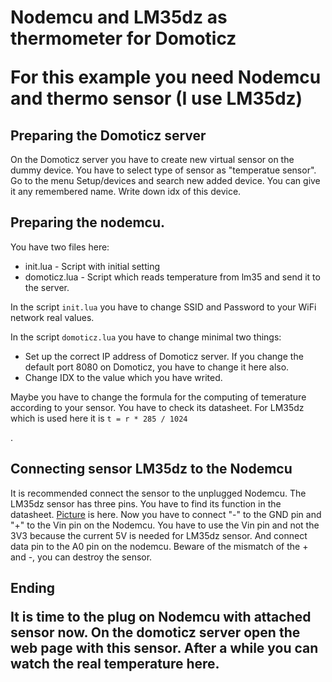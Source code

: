 <h1>Nodemcu and LM35dz as thermometer for Domoticz</p>
<p>For this example you need Nodemcu and thermo sensor (I use LM35dz)</p>
<h2>Preparing the Domoticz server</h2>
<p>On the Domoticz server you have to create new virtual sensor on the dummy device. You have to select type of sensor as "temperatue sensor". Go to the menu Setup/devices and search new added device. You can give it any remembered name. Write down idx of this device.</p>
<h2>Preparing the nodemcu.</h2>
<p>You have two files here:</p>
<ul>
<li>init.lua - Script with initial setting
<li>domoticz.lua - Script which reads temperature from lm35 and send it to the server.
</ul>
<p>In the script <code>init.lua</code> you have to change SSID and Password to your WiFi network real values.</p>
<p>In the script <code>domoticz.lua</code> you have to change minimal two things:</p>
<ul>
<li>Set up the correct IP address of Domoticz server. If you change the default port 8080 on Domoticz, you have to change it here also.
<li>Change IDX to the value which you have writed.
</ul>
<p>Maybe you have to change the formula for the computing of temerature according to your sensor. You have to check its datasheet. For LM35dz which is used here it is <code>t = r * 285 / 1024</code></p>.
<h2>Connecting sensor LM35dz to the Nodemcu</h2>
<p>It is recommended connect the sensor to the unplugged Nodemcu. The LM35dz sensor has three pins. You have to find its function in the datasheet. <a href="http://www.4tronix.co.uk/arduino/pictures/lm35_02a.jpg">Picture</a> is here. Now you have to connect "-" to the GND pin and "+" to the Vin pin on the Nodemcu. You have to use the Vin pin and not the 3V3 because the current 5V is needed for LM35dz sensor. And connect data pin to the A0 pin on the nodemcu. Beware of the mismatch of the + and -, you can destroy the sensor.</p>
<h2>Ending</p>
<p>It is time to the plug on Nodemcu with attached sensor now. On the domoticz server open the web page with this sensor. After a while you can watch the real temperature here.</p>
